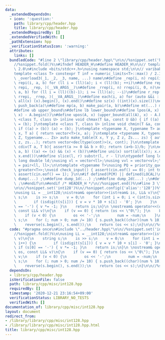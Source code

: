 ```yaml
---
data:
  _extendedDependsOn:
  - icon: ':question:'
    path: library/cpp/header.hpp
    title: library/cpp/header.hpp
  _extendedRequiredBy: []
  _extendedVerifiedWith: []
  _pathExtension: hpp
  _verificationStatusIcon: ':warning:'
  attributes:
    links: []
  bundledCode: "#line 2 \"library/cpp/header.hpp\"\n\n//%snippet.set('header')%\n\
    //%snippet.fold()%\n#ifndef HEADER_H\n#define HEADER_H\n\n// template version\
    \ 2.0\n#include <bits/stdc++.h>\nusing namespace std;\n\n// varibable settings\n\
    template <class T> constexpr T inf = numeric_limits<T>::max() / 2.1;\n\n#define\
    \ _overload3(_1, _2, _3, name, ...) name\n#define _rep(i, n) repi(i, 0, n)\n#define\
    \ repi(i, a, b) for (ll i = (ll)(a); i < (ll)(b); ++i)\n#define rep(...) _overload3(__VA_ARGS__,\
    \ repi, _rep, )(__VA_ARGS__)\n#define _rrep(i, n) rrepi(i, 0, n)\n#define rrepi(i,\
    \ a, b) for (ll i = (ll)((b)-1); i >= (ll)(a); --i)\n#define r_rep(...) _overload3(__VA_ARGS__,\
    \ rrepi, _rrep, )(__VA_ARGS__)\n#define each(i, a) for (auto &&i : a)\n#define\
    \ all(x) (x).begin(), (x).end()\n#define sz(x) ((int)(x).size())\n#define pb(a)\
    \ push_back(a)\n#define mp(a, b) make_pair(a, b)\n#define mt(...) make_tuple(__VA_ARGS__)\n\
    #define ub upper_bound\n#define lb lower_bound\n#define lpos(A, x) (lower_bound(all(A),\
    \ x) - A.begin())\n#define upos(A, x) (upper_bound(all(A), x) - A.begin())\ntemplate\
    \ <class T, class U> inline void chmax(T &a, const U &b) { if ((a) < (b)) (a)\
    \ = (b); }\ntemplate <class T, class U> inline void chmin(T &a, const U &b) {\
    \ if ((a) > (b)) (a) = (b); }\ntemplate <typename X, typename T> auto make_table(X\
    \ x, T a) { return vector<T>(x, a); }\ntemplate <typename X, typename Y, typename\
    \ Z, typename... Zs> auto make_table(X x, Y y, Z z, Zs... zs) { auto cont = make_table(y,\
    \ z, zs...); return vector<decltype(cont)>(x, cont); }\n\ntemplate <class T> T\
    \ cdiv(T a, T b){ assert(a >= 0 && b > 0); return (a+b-1)/b; }\n\n#define is_in(x,\
    \ a, b) ((a) <= (x) && (x) < (b))\n#define uni(x) sort(all(x)); x.erase(unique(all(x)),\
    \ x.end())\n#define slice(l, r) substr(l, r - l)\n\ntypedef long long ll;\ntypedef\
    \ long double ld;\nusing vl = vector<ll>;\nusing vvl = vector<vl>;\nusing pll\
    \ = pair<ll, ll>;\n\ntemplate <typename T>\nusing PQ = priority_queue<T, vector<T>,\
    \ greater<T>>;\nvoid check_input() { assert(cin.eof() == 0); int tmp; cin >> tmp;\
    \ assert(cin.eof() == 1); }\n\n#if defined(PCM) || defined(LOCAL)\n#else\n#define\
    \ dump(...) ;\n#define dump_1d(...) ;\n#define dump_2d(...) ;\n#define cerrendl\
    \ ;\n#endif\n\n#endif /* HEADER_H */\n//%snippet.end()%\n#line 3 \"library/cpp/misc/int128.hpp\"\
    \n\n//%snippet.set('int128')%\n//%snippet.config({'alias':'128'})%\n//%snippet.fold()%\n\
    \nusing LL = __int128;\nistream& operator>>(istream& is, LL& v)\n{\n    string\
    \ s;\n    is >> s;\n    v = 0;\n    for (int i = 0; i < (int)s.size(); i++) {\n\
    \        if (isdigit(s[i])) { v = v * 10 + s[i] - '0'; }\n    }\n    if (s[0]\
    \ == '-') { v *= -1; }\n    return is;\n}\n \nostream& operator<<(ostream& os,\
    \ const LL& v)\n{\n    if (v == 0) { return (os << \"0\"); }\n    LL num = v;\n\
    \    if (v < 0) {\n        os << '-';\n        num = -num;\n    }\n    string\
    \ s;\n    for (; num > 0; num /= 10) { s.push_back((char)(num % 10) + '0'); }\n\
    \    reverse(s.begin(), s.end());\n    return (os << s);\n}\n\n//%snippet.end()%\n"
  code: "#pragma once\n#include \"../header.hpp\"\n\n//%snippet.set('int128')%\n//%snippet.config({'alias':'128'})%\n\
    //%snippet.fold()%\n\nusing LL = __int128;\nistream& operator>>(istream& is, LL&\
    \ v)\n{\n    string s;\n    is >> s;\n    v = 0;\n    for (int i = 0; i < (int)s.size();\
    \ i++) {\n        if (isdigit(s[i])) { v = v * 10 + s[i] - '0'; }\n    }\n   \
    \ if (s[0] == '-') { v *= -1; }\n    return is;\n}\n \nostream& operator<<(ostream&\
    \ os, const LL& v)\n{\n    if (v == 0) { return (os << \"0\"); }\n    LL num =\
    \ v;\n    if (v < 0) {\n        os << '-';\n        num = -num;\n    }\n    string\
    \ s;\n    for (; num > 0; num /= 10) { s.push_back((char)(num % 10) + '0'); }\n\
    \    reverse(s.begin(), s.end());\n    return (os << s);\n}\n\n//%snippet.end()%\n"
  dependsOn:
  - library/cpp/header.hpp
  isVerificationFile: false
  path: library/cpp/misc/int128.hpp
  requiredBy: []
  timestamp: '2020-12-21 23:16:54+09:00'
  verificationStatus: LIBRARY_NO_TESTS
  verifiedWith: []
documentation_of: library/cpp/misc/int128.hpp
layout: document
redirect_from:
- /library/library/cpp/misc/int128.hpp
- /library/library/cpp/misc/int128.hpp.html
title: library/cpp/misc/int128.hpp
---
```

